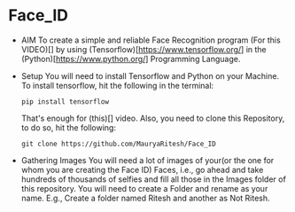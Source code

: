 # Face_ID
* AIM
  To create a simple and reliable Face Recognition program (For this VIDEO)[] by using (Tensorflow)[https://www.tensorflow.org/] in the (Python)[https://www.python.org/] Programming Language.
  
  
* Setup
  You will need to install Tensorflow and Python on your Machine.
  To install tensorflow, hit the following in the terminal:
  
      pip install tensorflow
      
  That's enough for (this)[] video.
  Also, you need to clone this Repository, to do so, hit the following:
     
      git clone https://github.com/MauryaRitesh/Face_ID
      
* Gathering Images
  You will need a lot of images of your(or the one for whom you are creating the Face ID) Faces, i.e., go ahead and take hundreds of
  thousands of selfies and fill all those in the Images folder of this repository. You will need to create a Folder and rename as your
  name. E.g., Create a folder named Ritesh and another as Not Ritesh.
